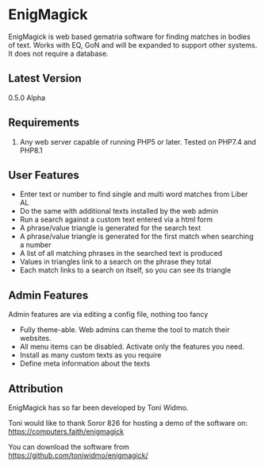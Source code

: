 EnigMagick
==========

EnigMagick is web based gematria software for finding matches in bodies of text.
Works with EQ, GoN and will be expanded to support other systems. It does not
require a database.


Latest Version
--------------
0.5.0 Alpha


Requirements
------------
1. Any web server capable of running PHP5 or later. Tested on PHP7.4 and PHP8.1

User Features
-------------

* Enter text or number to find single and multi word matches from Liber AL
* Do the same with additional texts installed by the web admin
* Run a search against a custom text entered via a html form
* A phrase/value triangle is generated for the search text
* A phrase/value triangle is generated for the first match when searching a number
* A list of all matching phrases in the searched text is produced
* Values in triangles link to a search on the phrase they total
* Each match links to a search on itself, so you can see its triangle

Admin Features
--------------

Admin features are via editing a config file, nothing too fancy
* Fully theme-able. Web admins can theme the tool to match their websites.
* All menu items can be disabled. Activate only the features you need.
* Install as many custom texts as you require
* Define meta information about the texts

Attribution
-----------
EnigMagick has so far been developed by Toni Widmo.

Toni would like to thank Soror 826 for hosting a demo of the software on:
https://computers.faith/enigmagick

You can download the software from https://github.com/toniwidmo/enigmagick/
